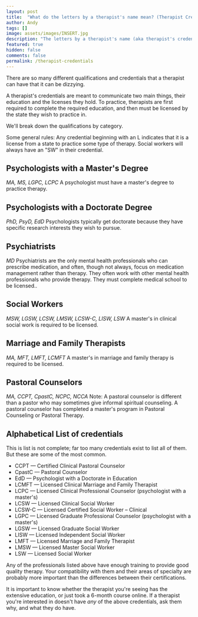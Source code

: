 ```yaml
---
layout: post
title:  "What do the letters by a therapist's name mean? (Therapist Credentials)"
author: Andy
tags: []
image: assets/images/INSERT.jpg
description: "The letters by a therapist's name (aka therapist's credentials) are meant to communicate two main things, their education and the licenses they hold."
featured: true
hidden: false
comments: false
permalink: /therapist-credentials
---
```


There are so many different qualifications and credentials that a therapist can have that it can be dizzying.

A therapist's credentials are meant to communicate two main things, their education and the licenses they hold. To practice, therapists are first required to complete the required education, and then must be licensed by the state they wish to practice in.

We'll break down the qualifications by category.

Some general rules: Any credential beginning with an L indicates that it is a license from a state to practice some type of therapy. Social workers will always have an "SW" in their credential.

## Psychologists with a Master's Degree
_MA, MS, LGPC, LCPC_
A psychologist must have a master's degree to practice therapy.

## Psychologists with a Doctorate Degree
_PhD, PsyD, EdD_
Psychologists typically get doctorate because they have specific research interests they wish to pursue.

## Psychiatrists
_MD_
Psychiatrists are the only mental health professionals who can prescribe medication, and often, though not always, focus on medication management rather than therapy. They often work with other mental health professionals who provide therapy. They must complete medical school to be licensed..

## Social Workers
_MSW, LGSW, LCSW, LMSW, LCSW-C, LISW, LSW_
A master's in clinical social work is required to be licensed.

## Marriage and Family Therapists
_MA, MFT, LMFT, LCMFT_
A master's in marriage and family therapy is required to be licensed.

## Pastoral Counselors
_MA, CCPT, CpastC, NCPC, NCCA_
Note: A pastoral counselor is different than a pastor who may sometimes give informal spiritual counseling. A pastoral counselor has completed a master's program in Pastoral Counseling or Pastoral Therapy.


## Alphabetical List of credentials
This is list is not complete; far too many credentials exist to list all of them. But these are some of the most common.

  - CCPT — Certified Clinical Pastoral Counselor
  - CpastC — Pastoral Counselor
  - EdD — Psychologist with a Doctorate in Education
  - LCMFT — Licensed Clinical Marriage and Family Therapist
  - LCPC — Licensed Clinical Professional Counselor (psychologist with a master's)
  - LCSW — Licensed Clinical Social Worker
  - LCSW-C — Licensed Certified Social Worker – Clinical
  - LGPC — Licensed Graduate Professional Counselor (psychologist with a master's)
  - LGSW — Licensed Graduate Social Worker
  - LISW — Licensed Independent Social Worker
  - LMFT — Licensed Marriage and Family Therapist
  - LMSW — Licensed Master Social Worker
  - LSW — Licensed Social Worker


Any of the professionals listed above have enough training to provide good quality therapy. Your compatibility with them and their areas of specialty are probably more important than the differences between their certifications.

It is important to know whether the therapist you're seeing has the extensive education, or just took a 6-month course online. If a therapist you're interested in doesn't have _any_ of the above credentials, ask them why, and what they do have.
